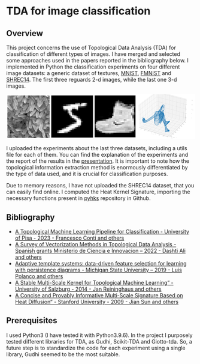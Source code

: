 # TDA for image classification

## Overview

This project concerns the use of Topological Data Analysis (TDA) for classification of different types of images. I have merged and selected some approaches used in the papers reported in the bibliography below.
I implemented in Python the classification experiments on four different image datasets: a generic dataset of textures, [MNIST](Code/MNIST), [FMNIST](Code/FMNIST) and [SHREC14](Code/SHREC14). The first three reguards 2-d images, while the last one 3-d images.

![](Extra_files/image1_TDA.png)

I uploaded the experiments about the last three datasets, including a utils file for each of them. You can find the explanation of the experiments and the report of the results in the [presentation](Presentation). It is important to note how the topological information extraction method is enormously differentiated by the type of data used, and it is crucial for classification purposes. 

Due to memory reasons, I have not uploaded the SHREC14 dataset, that you can easily find online. I computed the Heat Kernel Signature, importing the necessary functions present in [pyhks](https://github.com/ctralie/pyhks) repository in Github.


## Bibliography

- [A Topological Machine Learning Pipeline for Classification - University of Pisa - 2023 - Francesco Conti and others](https://arxiv.org/abs/2309.15276)
- [A Survey of Vectorization Methods in Topological Data Analysis - Spanish grants Ministerio de Ciencia e Innovacion – 2022 - Dashti Ali and others](https://arxiv.org/abs/2212.09703)
- [Adaptive template systems: data-driven feature selection for learning with persistence diagrams - Michigan State University – 2019 - Luis Polanco and others](https://arxiv.org/abs/1910.06741)
- [A Stable Multi-Scale Kernel for Topological Machine Learning“ - University of Salzburg - 2014 - Jan Reininghaus and others](https://arxiv.org/abs/1412.6821)
- [A Concise and Provably Informative Multi-Scale Signature Based on Heat Diffusion“ - Stanford University - 2009 - Jian Sun and others](https://www.lix.polytechnique.fr/~maks/papers/hks.pdf)


## Prerequisites

I used Python3 (I have tested it with Python3.9.6). In the project I purposely tested different libraries for TDA, as Gudhi, Scikit-TDA and Giotto-tda. So, a future step is to standardize the code for each experiment using a single library, Gudhi seemed to be the most suitable. 
